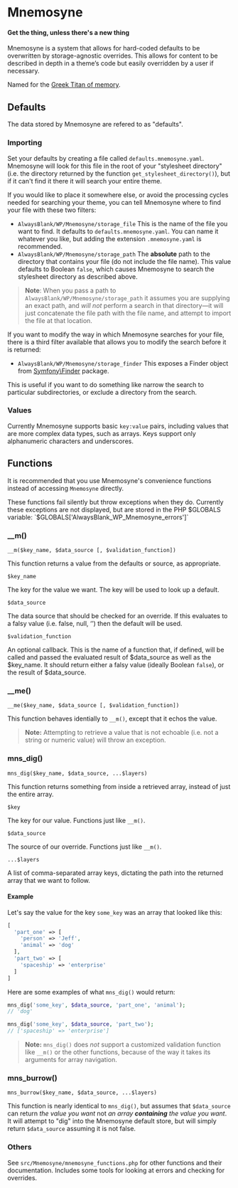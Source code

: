 # Mnemosyne
#### Get the thing, unless there's a new thing

Mnemosyne is a system that allows for hard-coded defaults to be overwritten by 
storage-agnostic overrides. This allows for content to be described in depth 
in a theme’s code but easily overridden by a user if necessary.
 
Named for the [Greek Titan of memory](https://simple.wikipedia.org/wiki/Mnemosyne).

## Defaults

The data stored by Mnemosyne are refered to as "defaults".

### Importing

Set your defaults by creating a file called `defaults.mnemosyne.yaml`. Mnemosyne 
will look for this file in the root of your "stylesheet directory" (i.e. the 
directory returned by the function `get_stylesheet_directory()`), but if it can't 
find it there it will search your entire theme.

If you would like to place it somewhere else, or avoid the processing cycles 
needed for searching your theme, you can tell Mnemosyne where to find your file 
with these two filters:

  - `AlwaysBlank/WP/Mnemosyne/storage_file` This is the name of the file you 
    want to find. It defaults to `defaults.mnemosyne.yaml`. You can name it 
    whatever you like, but adding the extension `.mnemosyne.yaml` is recommended.
  - `AlwaysBlank/WP/Mnemosyne/storage_path` The **absolute** path to the directory 
    that contains your file (do not include the file name). This value defaults 
    to Boolean `false`, which causes Mnemosyne to search the stylesheet directory 
    as described above.

> **Note**: When you pass a path to `AlwaysBlank/WP/Mnemosyne/storage_path` 
> it assumes you are supplying an exact path, and _will not_ perform a search in 
> that directory—it will just concatenate the file path with the file name, and 
> attempt to import the file at that location.

If you want to modify the way in which Mnemosyne searches for your file, there is 
a third filter available that allows you to modify the search before it is returned:

  - `AlwaysBlank/WP/Mnemosyne/storage_finder` This exposes a Finder object 
    from [Symfony\Finder](https://symfony.com/doc/current/components/finder.html) package. 

This is useful if you want to do something like narrow the search to particular 
subdirectories, or exclude a directory from the search.

### Values

Currently Mnemosyne supports basic `key:value` pairs, including values that are 
more complex data types, such as arrays. Keys support only alphanumeric 
characters and underscores.

## Functions

It is recommended that you use Mnemosyne's convenience functions instead of 
accessing `Mnemosyne` directly.

These functions fail silently but throw exceptions when they do. Currently these 
exceptions are not displayed, but are stored in the PHP $GLOBALS variable: 
`$GLOBALS['AlwaysBlank_WP_Mnemosyne_errors']`

### __m()

`__m($key_name, $data_source [, $validation_function])`

This function returns a value from the defaults or source, as appropriate.

`$key_name`

The key for the value we want. The key will be used to look up a default.
 
`$data_source`

The data source that should be checked for an override. If this evaluates to a 
falsy value (i.e. false, null, ‘’) then the default will be used. 
 
`$validation_function`

An optional callback. This is the name of a function that, if defined, will be 
called and passed the evaluated result of $data_source as well as the $key_name. 
It should return either a falsy value (ideally Boolean `false`), or the result 
of $data_source.

### __me()

`__me($key_name, $data_source [, $validation_function])`

This function behaves identially to `__m()`, except that it echos the value.

> **Note:** Attempting to retrieve a value that is not echoable (i.e. not a 
string or numeric value) will throw an exception.

### mns_dig()

`mns_dig($key_name, $data_source, ...$layers)`

This function returns something from inside a retrieved array, instead of 
just the entire array.

`$key`

The key for our value. Functions just like `__m()`.

`$data_source`

The source of our override. Functions just like `__m()`.

`...$layers`

A list of comma-separated array keys, dictating the path into the returned array 
that we want to follow.

#### Example

Let's say the value for the key `some_key` was an array that looked like this:

```php
[
  'part_one' => [
    'person' => 'Jeff',
    'animal' => 'dog'
  ],
  'part_two' => [
    'spaceship' => 'enterprise'
  ]
]
```

Here are some examples of what `mns_dig()` would return:

```php
mns_dig('some_key', $data_source, 'part_one', 'animal');
// 'dog'

mns_dig('some_key', $data_source, 'part_two');
// ['spaceship' => 'enterprise']
```

> **Note:** `mns_dig()` does _not_ support a customized validation function like 
`__m()` or the other functions, because of the way it takes its arguments for 
array navigation.

### mns_burrow()

`mns_burrow($key_name, $data_source, ...$layers)`

This function is nearly identical to `mns_dig()`, but assumes that 
`$data_source` can return _the value you want_ not _an array **containing** 
the value you want_. It will attempt to "dig" into the Mnemosyne default 
store, but will simply return `$data_source` assuming it is not false.

### Others

See `src/Mnemosyne/mnemosyne_functions.php` for other functions and their 
documentation. Includes some tools for looking at errors and checking for 
overrides.
